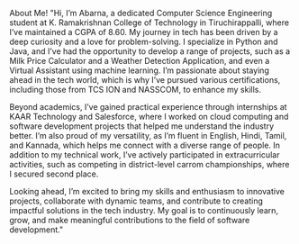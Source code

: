 About Me!
        "Hi, I’m Abarna, a dedicated Computer Science Engineering student at 
K. Ramakrishnan College of Technology in Tiruchirappalli, where I’ve maintained a 
CGPA of 8.60. My journey in tech has been driven by a deep curiosity and a love for 
problem-solving. I specialize in Python and Java, and I’ve had the opportunity to 
develop a range of projects, such as a Milk Price Calculator and a Weather 
Detection Application, and even a Virtual Assistant using machine learning. I’m 
passionate about staying ahead in the tech world, which is why I’ve pursued various 
certifications, including those from TCS ION and NASSCOM, to enhance my skills.

Beyond academics, I’ve gained practical experience through internships 
at KAAR Technology and Salesforce, where I worked on cloud computing and 
software development projects that helped me understand the industry better. I’m 
also proud of my versatility, as I’m fluent in English, Hindi, Tamil, and Kannada, 
which helps me connect with a diverse range of people. In addition to my technical 
work, I’ve actively participated in extracurricular activities, such as competing in 
district-level carrom championships, where I secured second place.

Looking ahead, I’m excited to bring my skills and enthusiasm to 
innovative projects, collaborate with dynamic teams, and contribute to creating 
impactful solutions in the tech industry. My goal is to continuously learn, grow, and 
make meaningful contributions to the field of software development."

